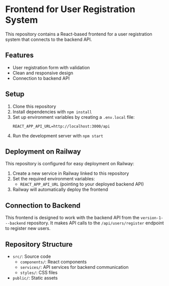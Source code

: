 # Frontend for User Registration System

This repository contains a React-based frontend for a user registration system that connects to the backend API.

## Features

- User registration form with validation
- Clean and responsive design
- Connection to backend API

## Setup

1. Clone this repository
2. Install dependencies with `npm install`
3. Set up environment variables by creating a `.env.local` file:
   ```
   REACT_APP_API_URL=http://localhost:3000/api
   ```
4. Run the development server with `npm start`

## Deployment on Railway

This repository is configured for easy deployment on Railway:

1. Create a new service in Railway linked to this repository
2. Set the required environment variables:
   - `REACT_APP_API_URL` (pointing to your deployed backend API)
3. Railway will automatically deploy the frontend

## Connection to Backend

This frontend is designed to work with the backend API from the `version-1---backend` repository. It makes API calls to the `/api/users/register` endpoint to register new users.

## Repository Structure

- `src/`: Source code
  - `components/`: React components
  - `services/`: API services for backend communication
  - `styles/`: CSS files
- `public/`: Static assets
